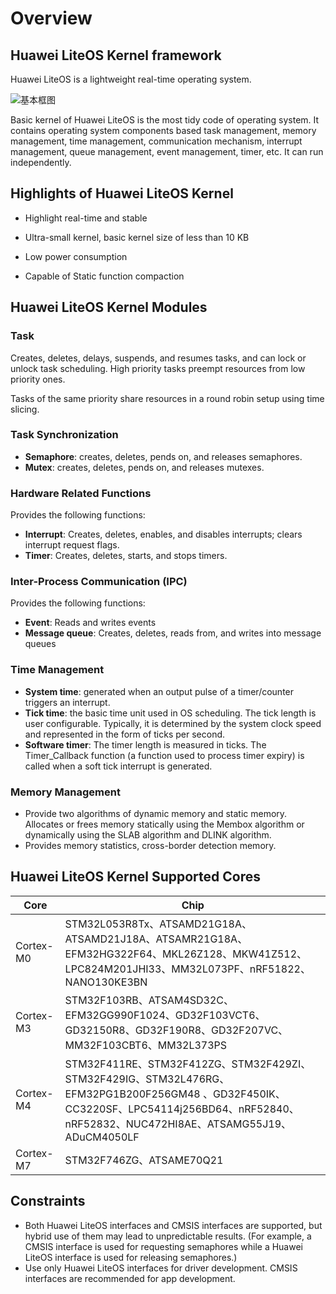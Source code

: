 # Overview

## Huawei LiteOS Kernel framework

Huawei LiteOS is a lightweight real-time operating system.

<img :src="$withBase('/basic-arch.png')" alt="基本框图">

Basic kernel of Huawei LiteOS is the most tidy code of operating system. It contains operating system components based task management, memory management, time management, communication mechanism, interrupt management, queue management, event management, timer, etc. It can run independently.

## Highlights of Huawei LiteOS Kernel

- Highlight real-time and stable

- Ultra-small kernel, basic kernel size of less than 10 KB

- Low power consumption

- Capable of Static function compaction

## Huawei LiteOS Kernel Modules

### Task

Creates, deletes, delays, suspends, and resumes tasks, and can lock or unlock task scheduling. High priority tasks preempt resources from low priority ones. 

Tasks of the same priority share resources in a round robin setup using time slicing.

### Task Synchronization

- **Semaphore**: creates, deletes, pends on, and releases semaphores.
- **Mutex**: creates, deletes, pends on, and releases mutexes.  

### Hardware Related Functions

Provides the following functions:

- **Interrupt**: Creates, deletes, enables, and disables interrupts; clears interrupt request flags.
- **Timer**: Creates, deletes, starts, and stops timers.

### Inter-Process Communication (IPC)

Provides the following functions:

- **Event**: Reads and writes events   
- **Message queue**: Creates, deletes, reads from, and writes into message queues

### Time Management

- **System time**: generated when an output pulse of a timer/counter triggers an interrupt.
- **Tick time**: the basic time unit used in OS scheduling. The tick length is user configurable. Typically, it is determined by the system clock speed and represented in the form of ticks per second.
- **Software timer**: The timer length is measured in ticks. The Timer_Callback function (a function used to process timer expiry) is called when a soft tick interrupt is generated.

### Memory Management

- Provide two algorithms of dynamic memory and static memory. Allocates or frees memory statically using the Membox algorithm or dynamically using the SLAB algorithm and DLINK algorithm.
- Provides memory statistics, cross-border detection memory.

## Huawei LiteOS Kernel Supported Cores

| Core | Chip |
|-----------|----------------------|
| Cortex-M0 | STM32L053R8Tx、ATSAMD21G18A、ATSAMD21J18A、ATSAMR21G18A、EFM32HG322F64、MKL26Z128、MKW41Z512、LPC824M201JHI33、MM32L073PF、nRF51822、NANO130KE3BN |
| Cortex-M3 | STM32F103RB、ATSAM4SD32C、EFM32GG990F1024、GD32F103VCT6、GD32150R8、GD32F190R8、GD32F207VC、MM32F103CBT6、MM32L373PS |
| Cortex-M4 | STM32F411RE、STM32F412ZG、STM32F429ZI、STM32F429IG、STM32L476RG、EFM32PG1B200F256GM48 、GD32F450IK、CC3220SF、LPC54114j256BD64、nRF52840、nRF52832、NUC472HI8AE、ATSAMG55J19、ADuCM4050LF |
| Cortex-M7 | STM32F746ZG、ATSAME70Q21 |

## Constraints

- Both Huawei LiteOS interfaces and CMSIS interfaces are supported, but hybrid use of them may lead to unpredictable results. (For example, a CMSIS interface is used for requesting semaphores while a Huawei LiteOS interface is used for releasing semaphores.)
- Use only Huawei LiteOS interfaces for driver development. CMSIS interfaces are recommended for app development. 